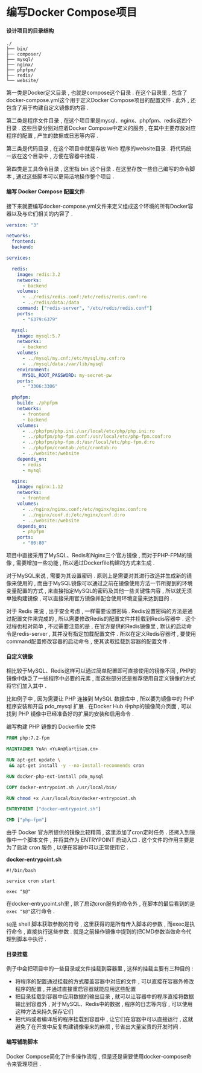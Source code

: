 # 编写Docker Compose项目

#### 设计项目的目录结构

```
./
├── bin/
├── composer/
├── mysql/
├── nginx/
├── phpfpm/
├── redis/
└── website/
```

第一类是Docker定义目录 , 也就是compose这个目录 . 在这个目录里 , 包含了docker-compose.yml这个用于定义Docker Compose项目的配置文件 . 此外 , 还包含了用于构建自定义镜像的内容 .

第二类是程序文件目录 , 在这个项目里是mysql、nginx、phpfpm、redis这四个目录 . 这些目录分别对应着Docker Compose中定义的服务 , 在其中主要存放对应程序的配置 , 产生的数据或日志等内容 .

第三类是代码目录 , 在这个项目中就是存放 Web 程序的website目录 . 将代码统一放在这个目录中 , 方便在容器中挂载 .

第四类是工具命令目录 , 这里指 bin 这个目录 . 在这里存放一些自己编写的命令脚本 , 通过这些脚本可以更简洁地操作整个项目 .

#### 编写 Docker Compose 配置文件

接下来就要编写docker-compose.yml文件来定义组成这个环境的所有Docker容器以及与它们相关的内容了 .

```yaml
version: "3"

networks:
  frontend:
  backend:

services:

  redis:
    image: redis:3.2
    networks:
      - backend
    volumes:
      - ../redis/redis.conf:/etc/redis/redis.conf:ro
      - ../redis/data:/data
    command: ["redis-server", "/etc/redis/redis.conf"]
    ports:
      - "6379:6379"

  mysql:
    image: mysql:5.7
    networks:
      - backend
    volumes:
      - ../mysql/my.cnf:/etc/mysql/my.cnf:ro
      - ../mysql/data:/var/lib/mysql
    environment:
      MYSQL_ROOT_PASSWORD: my-secret-pw
    ports:
      - "3306:3306"

  phpfpm:
    build: ./phpfpm
    networks:
      - frontend
      - backend
    volumes:
      - ../phpfpm/php.ini:/usr/local/etc/php/php.ini:ro
      - ../phpfpm/php-fpm.conf:/usr/local/etc/php-fpm.conf:ro
      - ../phpfpm/php-fpm.d:/usr/local/etc/php-fpm.d:ro
      - ../phpfpm/crontab:/etc/crontab:ro
      - ../website:/website
    depends_on:
      - redis
      - mysql

  nginx:
    image: nginx:1.12
    networks:
      - frontend
    volumes:
      - ../nginx/nginx.conf:/etc/nginx/nginx.conf:ro
      - ../nginx/conf.d:/etc/nginx/conf.d:ro
      - ../website:/website
    depends_on:
      - phpfpm
    ports:
      - "80:80"
```

项目中直接采用了MySQL、Redis和Nginx三个官方镜像 , 而对于PHP-FPM的镜像 , 需要增加一些功能 , 所以通过Dockerfile构建的方式来生成 .

对于MySQL来说 , 需要为其设置密码 . 原则上是需要对其进行改造并生成新的镜像来使用的 , 而由于MySQL镜像可以通过之前在镜像使用方法一节所提到的环境变量配置的方式 , 来直接指定MySQL的密码及其他一些关键性内容 , 所以就无须单独构建镜像 , 可以直接采用官方镜像并配合使用环境变量来达到目的 .

对于 Redis 来说 , 出于安全考虑 , 一样需要设置密码 . Redis设置密码的方法是通过配置文件来完成的 , 所以需要修改Redis的配置文件并挂载到Redis容器中 . 这个过程也相对简单 , 不过需要注意的是 , 在官方提供的Redis镜像里 , 默认的启动命令是redis-server , 其并没有指定加载配置文件 . 所以在定义Redis容器时 , 要使用command配置修改容器的启动命令 , 使其读取挂载到容器的配置文件 .

#### 自定义镜像

相比较于MySQL、Redis这样可以通过简单配置即可直接使用的镜像不同 , PHP的镜像中缺乏了一些程序中必要的元素 , 而这些部分还是推荐使用自定义镜像的方式将它们加入其中 .

比如例子中 , 因为需要让 PHP 连接到 MySQL 数据库中 , 所以要为镜像中的 PHP 程序安装和开启 pdo\_mysql 扩展 . 在Docker Hub 中php的镜像简介页面 , 可以找到 PHP 镜像中已经准备好的扩展的安装和启用命令 .

编写构建 PHP 镜像的 Dockerfile 文件

```Dockerfile
FROM php:7.2-fpm

MAINTAINER YuAn <YuAn@lartisan.cn>

RUN apt-get update \
 && apt-get install -y --no-install-recommends cron

RUN docker-php-ext-install pdo_mysql

COPY docker-entrypoint.sh /usr/local/bin/

RUN chmod +x /usr/local/bin/docker-entrypoint.sh

ENTRYPOINT ["docker-entrypoint.sh"]

CMD ["php-fpm"]
```

由于 Docker 官方所提供的镜像比较精简 , 这里添加了cron定时任务 . 还拷入到镜像中一个脚本文件 , 并将其作为 ENTRYPOINT 启动入口 . 这个文件的作用主要是为了启动 cron 服务 , 以便在容器中可以正常使用它 .

**docker-entrypoint.sh**

```
#!/bin/bash

service cron start

exec "$@"
```

在docker-entrypoint.sh里 , 除了启动cron服务的命令外 , 在脚本的最后看到的是`exec "$@"`这行命令 .

`$@`是 shell 脚本获取参数的符号 , 这里获得的是所有传入脚本的参数 , 而exec是执行命令 , 直接执行这些参数 . 就是之前操作镜像中提到的把CMD参数当做命令代理到脚本中执行 .

#### 目录挂载

例子中会把项目中的一些目录或文件挂载到容器里 , 这样的挂载主要有三种目的 :

* 将程序的配置通过挂载的方式覆盖容器中对应的文件 , 可以直接在容器外修改程序的配置 , 并通过直接重启容器就能应用这些配置
* 把目录挂载到容器中应用数据的输出目录 , 就可以让容器中的程序直接将数据输出到容器外 , 对于MySQL、Redis中的数据 , 程序的日志等内容 , 可以使用这种方法来持久保存它们
* 把代码或者编译后的程序挂载到容器中 , 让它们在容器中可以直接运行 , 这就避免了在开发中反复构建镜像带来的麻烦 , 节省出大量宝贵的开发时间 . 

#### 编写辅助脚本

Docker Compose简化了许多操作流程 , 但是还是需要使用docker-compose命令来管理项目 .

